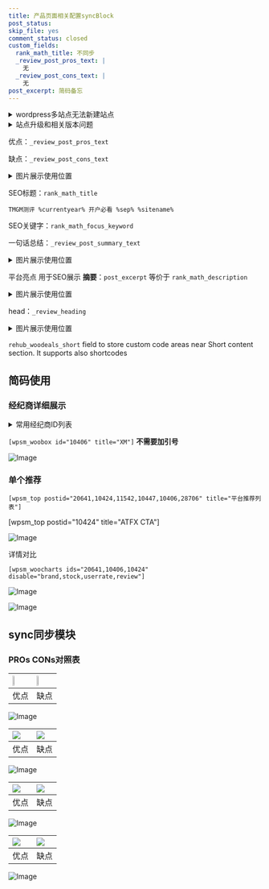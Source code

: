```yaml
---
title: 产品页面相关配置syncBlock
post_status: 
skip_file: yes
comment_status: closed
custom_fields:
  rank_math_title: 不同步
  _review_post_pros_text: |
    无
  _review_post_cons_text: |
    无
post_excerpt: 简码备忘
---
```

<details><summary>wordpress多站点无法新建站点</summary>

<li>和报错需要清理cookies一样的原因</li>
<li>wp-config.php里面<code>define( 'SUBDOMAIN_INSTALL', false );//子域名安装</code></li>
<li>新建子站点是用<code>define( 'SUBDOMAIN_INSTALL', true);//子域名安装</code> 完成以后，改成<code>false</code></li>
</details>

<details><summary>站点升级和相关版本问题</summary>

<p>wordpress：5.9.9
woocommerce：7.5.1
出现问题的地方：主题选项里面>><strong>Product layout >>compact style</strong></p>
<p>如何出现没有用过的字段 导致无法保存。先导出配置 然后进行修改，后面再次恢复即可。</p>
<p>出现部分字段无法显示时，需要返回默认布局后，对产品进行保存就好了。</p>
<p></p>
</details>

优点：`_review_post_pros_text`

缺点：`_review_post_cons_text`

<details><summary>图片展示使用位置</summary>

<img src="https://prod-files-secure.s3.us-west-2.amazonaws.com/39ed1227-6d7d-4570-be36-9ccd4a2c4241/f51d3d83-55d4-4bdf-9604-f37ec77ab556/Untitled.png?X-Amz-Algorithm=AWS4-HMAC-SHA256&X-Amz-Content-Sha256=UNSIGNED-PAYLOAD&X-Amz-Credential=ASIAZI2LB4666WA3WL2F%2F20251022%2Fus-west-2%2Fs3%2Faws4_request&X-Amz-Date=20251022T225519Z&X-Amz-Expires=3600&X-Amz-Security-Token=IQoJb3JpZ2luX2VjEH8aCXVzLXdlc3QtMiJHMEUCIQDHbaYEogKneYmqxZxTtfXNOBLFAlVgYg3gcoXtk0a8OwIgCAExQcNMEJAxs7F%2FkniOnFmJJ4ePjedsigTBKKAFUk8q%2FwMIOBAAGgw2Mzc0MjMxODM4MDUiDFVTQO22%2F6WCBIZuRSrcAw8w65N7XyIHBuir%2FWsMbfHFzxUyI9PKVictJ1rAF4uE18vUcpXPnOCLx5N%2FqOX10Hu5CQtyY4ATLW0pfeFgTkT8%2FJwDasoJexE4Sfl1xhCdmv9gWc8hpL9X3TCyq%2FlOC%2BybP8T5A1OAH4DWZGAbSrpmwHSSboZkYy%2BMKJ5zVwQTlJcLeqAhn5y18aV0Q7wM2%2FiE86KXFszxl70TKLpcGf9TRgx8LJgkVyIWtCJkjVorY62vWyM6y5Y9HK%2BIUn37CFzr%2Bb76XKZYAIOZjYPoqqN8oQ33tiMU%2FQtSRG%2Bqs4SMBd6ucVUTRICnycj%2FfRapUqrq0HPTGhu%2FWkCHwI6VtCzl4yh5lJdKghnERdCxf9hBNLCmjXGPmSTjQdApDvzdp3C3CoyTX3xz5SnRu693WJ00D7Rlfgg9vsWHzK9RaoT9xldOZBovLa56J6HTbvSuLodWXaGJd%2B%2B0ztHNgvC15Z8tKPS4erSfTNOpycgcZeMw9uq51Lewty0bET%2F%2FcBxpkFlCzvSOBClgpPcvUzvOj5AnxT0B90WF1Ea%2B1O8dIVVmgluWxVdNtYO0s%2B5unboJD7JYFyB7sgdq7b1vQiuNDTE1YO2rgPOtlM61LA7o%2FMqgZhIbUc%2BEY9%2FFjuBeMMK65ccGOqUB1UGWtI8wp%2BQPqlUYigm1cwaZDtWKnbffRvS8d2tT63lRThcnkkvcGh%2Bi6Qn0R4yHFusvBklh6v3j9pSEOxhHnviYhRa32UY3WShoc4sHI1QRmIkx%2FWHMgkDdUTX6edfIB7Fb8%2FIFDuUDrg9iG%2FS2mXDY%2BMmwb%2FYI6CwmCSwbH2cB4gv7VQJk%2FkuCE737UQVVbfI1VGjOzuTs9WL2wkevCPVZn%2Bb%2F&X-Amz-Signature=17a027e93053da056df0126c06cad8fe2e6decb537c79dd99ae331abbfedcb50&X-Amz-SignedHeaders=host&x-amz-checksum-mode=ENABLED&x-id=GetObject" alt="Image">
</details>

SEO标题：`rank_math_title`

`TMGM测评 %currentyear% 开户必看 %sep% %sitename%`

SEO关键字：`rank_math_focus_keyword`

一句话总结：`_review_post_summary_text`

<details><summary>图片展示使用位置</summary>

<img src="https://prod-files-secure.s3.us-west-2.amazonaws.com/39ed1227-6d7d-4570-be36-9ccd4a2c4241/4b96a922-296c-4f4e-8630-d1c870cbce01/Untitled.png?X-Amz-Algorithm=AWS4-HMAC-SHA256&X-Amz-Content-Sha256=UNSIGNED-PAYLOAD&X-Amz-Credential=ASIAZI2LB4664GVSYJU2%2F20251022%2Fus-west-2%2Fs3%2Faws4_request&X-Amz-Date=20251022T225519Z&X-Amz-Expires=3600&X-Amz-Security-Token=IQoJb3JpZ2luX2VjEH8aCXVzLXdlc3QtMiJIMEYCIQCJj9LaTQCG78THs0rr%2BttAlFP4uU3smaPuob%2BzealJDQIhAMkp9NPJcTkrePj%2F2VpJt2qEvnV5EZauZYVpHD9iksKPKv8DCDgQABoMNjM3NDIzMTgzODA1Igw%2B1dAUEuUt2u9sUNwq3AOevCcWdCyoXCbfJSY90o%2FivGfZ%2Bt0WPzTx1tFNxDOpCQ%2FXKkvziWHfw%2B7xjCUO8vLJd9TtllE%2F0vyXffwfzq0DWei4X9Es31wNlJ2O6KJuNOJ8CR5KxAhDcHDcFHVU1oThLtoeX%2FZWfFQuElRSJGblB%2FLIrJTVUd5H2qtko8nTLgNVjtLxZW1LC3z9JQqrVYRzH4tbwexXmwGGmGUet7Wnt3l0GW4rqjY%2BkzgAS3prrYNUeCLgOnbpsFHvou0T2b%2BE2yUQSInMHPMr1v3N2Q%2Fy1ol6ehPONwC3Q%2FOdT%2B2pVBDyO%2F5CIeem4YgF2vLfi19VwgpAmYsgw4WB%2BihDSUnoGl%2Blkv45%2F8BwXEm1uc3uoqVS4qt6PAoRhsX6KSRTMIVsWTSFx1qVDqfiwBFecvG4kd7v%2Bqgeh8xQ3YJ0RMalEB96ZTLbQZKMmhQQKCciVp9JKm%2FMXCfpgv8WMZrQQyfB%2BWf4lHGxc7%2Fono%2BCnvMBbwhW%2FmewSb6BiwSRO7ghvae%2BMfmfQZCnF84A5o%2Bbj2tEI4t2UCuUwJQVlmtoguF1%2FcHFvn7%2FQxoLey0SuaSug1CkFi8TaaLWq3LGBUEdWKzaNmH%2FWNg2Bki3L5vgplGbk8%2BCvA1Gz8ZpCWFzoDDKuuXHBjqkAReRph01p3Jtaux9Ugi1aVdz9xAhYhqamHRj5tS2yZAbp1n5McLkECLnMam5KlA4WOHRk75CxhU3k7ZglAqLCie8RUEagDg4YPE2Ikl5IEabQ26ezL16CaaVnhtLScpUMd79bNkibOBFj5BmP0HDHznFx%2FPx2Ei5cVZ3MB5FP2u9ZONAbekJUr0uc7TqAWIRsW2ITVcQvxFMNj0OFEcLprtFfzX4&X-Amz-Signature=7be41bc56cec302b8e8015f5d481fc636568f686878081e6e93c27d917d49be8&X-Amz-SignedHeaders=host&x-amz-checksum-mode=ENABLED&x-id=GetObject" alt="Image">
</details>

平台亮点 用于SEO展示 **摘要**：`post_excerpt`  等价于 `rank_math_description`

<details><summary>图片展示使用位置</summary>

<img src="https://prod-files-secure.s3.us-west-2.amazonaws.com/39ed1227-6d7d-4570-be36-9ccd4a2c4241/1ee11f63-b60a-4dfe-a7a7-d58ff23b5d88/Untitled.png?X-Amz-Algorithm=AWS4-HMAC-SHA256&X-Amz-Content-Sha256=UNSIGNED-PAYLOAD&X-Amz-Credential=ASIAZI2LB466Q5UHQAHG%2F20251022%2Fus-west-2%2Fs3%2Faws4_request&X-Amz-Date=20251022T225519Z&X-Amz-Expires=3600&X-Amz-Security-Token=IQoJb3JpZ2luX2VjEH8aCXVzLXdlc3QtMiJGMEQCIHmXlDFvhxvmN8dwriK%2B2hSj4Z4xUfmeRYLOpNBdkit3AiBq3%2BeW6mT32LcvlpJ7sapI7PtVpDnduL%2FRHQ4wzhd%2BFyr%2FAwg4EAAaDDYzNzQyMzE4MzgwNSIMaaHpq4YC%2FzhKQ0ktKtwDJJYttxsfnnQFldLGIly8yzSj3mvgdUKTv3BT0%2FCey%2B9mL%2FeiNO%2F1XsCFhSecD4g3zjRxs8OuJqf6nnnpn2g2rsntgRPgvyGlCOOGjFRRMgp%2Fmh9lb7TpeIGQC2mqBG1I1UmzAbTUUcT2DxIosSxufqP0gxjzJOm%2BV%2BN4d4qKi9AGD2MiSvbyRmkn9nJEDwhQ9bcPmTGdLSk3RM%2FOSPX2Mq2vMA3r221FmID7mjrL%2F6DSINkD0mFoVLJdF%2BJzuebTI9jUzMsek6QYGeAyXfxAajMINjAxTyya%2BbC89b2Ua2gzFh2LioODBm4SkN5NvcU7%2B%2Bbf2VRRu8SLi%2BBTRg1tnaCykdSYscMqe3V1XIItrubNZ5rE%2FVN%2Bpcph39dMEBNZJWQLompxcAehuVSnUUb9cZ8FYBCjeuh8NOn%2BsMieVDt3aGYnbYldgZKm3Q1OdXiql6jt%2BitbENG31OQ0hyTJMHpGl18guGhZnjrZTQekBZkMhWC1MHsO4878W6lbBMvhcqCYCXauDGL25q%2FuQOTdg6iZaVMaD50ti6qtSMJnYMWZpXrtWxUmqBVD4DVD2hBS9EOVJogmyp5%2BuLtzftOjvjI6fKENHjAnxCqEDLmnsGGYmFZJDYluAQd%2FYAMwzbrlxwY6pgHjWSgvlWFslzBRxSsn96b%2B%2Fx%2BS%2Fs1oBUempuGFHRZ8IIg%2FjG6r2B4kl%2BvH4ggyjPR8a%2FS1HmyL1TZkT3RIcNrFSukjo4cSCtZ%2F7HQOAm9UIF688Ep68ht5s%2Bo%2BB228%2B0U6BucKClZpWPZ8TI47Br1Dgj%2BO3iaIcESkyvQwdwXGH%2B9BAJN4x74ud7303Ih9nZPWFtlFAKocz47tY4WGzY4%2FXDFtsnvc&X-Amz-Signature=03cf17917940670ea748ac90e8bfd1ba2565fa7d5203aef4b156ba09535d59df&X-Amz-SignedHeaders=host&x-amz-checksum-mode=ENABLED&x-id=GetObject" alt="Image">
<img src="https://prod-files-secure.s3.us-west-2.amazonaws.com/39ed1227-6d7d-4570-be36-9ccd4a2c4241/ad4118b5-78d8-4fbe-801e-3b29b5d99c01/Untitled.png?X-Amz-Algorithm=AWS4-HMAC-SHA256&X-Amz-Content-Sha256=UNSIGNED-PAYLOAD&X-Amz-Credential=ASIAZI2LB466Q5UHQAHG%2F20251022%2Fus-west-2%2Fs3%2Faws4_request&X-Amz-Date=20251022T225519Z&X-Amz-Expires=3600&X-Amz-Security-Token=IQoJb3JpZ2luX2VjEH8aCXVzLXdlc3QtMiJGMEQCIHmXlDFvhxvmN8dwriK%2B2hSj4Z4xUfmeRYLOpNBdkit3AiBq3%2BeW6mT32LcvlpJ7sapI7PtVpDnduL%2FRHQ4wzhd%2BFyr%2FAwg4EAAaDDYzNzQyMzE4MzgwNSIMaaHpq4YC%2FzhKQ0ktKtwDJJYttxsfnnQFldLGIly8yzSj3mvgdUKTv3BT0%2FCey%2B9mL%2FeiNO%2F1XsCFhSecD4g3zjRxs8OuJqf6nnnpn2g2rsntgRPgvyGlCOOGjFRRMgp%2Fmh9lb7TpeIGQC2mqBG1I1UmzAbTUUcT2DxIosSxufqP0gxjzJOm%2BV%2BN4d4qKi9AGD2MiSvbyRmkn9nJEDwhQ9bcPmTGdLSk3RM%2FOSPX2Mq2vMA3r221FmID7mjrL%2F6DSINkD0mFoVLJdF%2BJzuebTI9jUzMsek6QYGeAyXfxAajMINjAxTyya%2BbC89b2Ua2gzFh2LioODBm4SkN5NvcU7%2B%2Bbf2VRRu8SLi%2BBTRg1tnaCykdSYscMqe3V1XIItrubNZ5rE%2FVN%2Bpcph39dMEBNZJWQLompxcAehuVSnUUb9cZ8FYBCjeuh8NOn%2BsMieVDt3aGYnbYldgZKm3Q1OdXiql6jt%2BitbENG31OQ0hyTJMHpGl18guGhZnjrZTQekBZkMhWC1MHsO4878W6lbBMvhcqCYCXauDGL25q%2FuQOTdg6iZaVMaD50ti6qtSMJnYMWZpXrtWxUmqBVD4DVD2hBS9EOVJogmyp5%2BuLtzftOjvjI6fKENHjAnxCqEDLmnsGGYmFZJDYluAQd%2FYAMwzbrlxwY6pgHjWSgvlWFslzBRxSsn96b%2B%2Fx%2BS%2Fs1oBUempuGFHRZ8IIg%2FjG6r2B4kl%2BvH4ggyjPR8a%2FS1HmyL1TZkT3RIcNrFSukjo4cSCtZ%2F7HQOAm9UIF688Ep68ht5s%2Bo%2BB228%2B0U6BucKClZpWPZ8TI47Br1Dgj%2BO3iaIcESkyvQwdwXGH%2B9BAJN4x74ud7303Ih9nZPWFtlFAKocz47tY4WGzY4%2FXDFtsnvc&X-Amz-Signature=f95b0bd6148a531e7830a07727ecf14ed7c77834475b9bf877a64defc2f2ca0a&X-Amz-SignedHeaders=host&x-amz-checksum-mode=ENABLED&x-id=GetObject" alt="Image">
<img src="https://prod-files-secure.s3.us-west-2.amazonaws.com/39ed1227-6d7d-4570-be36-9ccd4a2c4241/a38cf7c9-a79c-4b64-9e94-13589fe0758b/Untitled.png?X-Amz-Algorithm=AWS4-HMAC-SHA256&X-Amz-Content-Sha256=UNSIGNED-PAYLOAD&X-Amz-Credential=ASIAZI2LB466Q5UHQAHG%2F20251022%2Fus-west-2%2Fs3%2Faws4_request&X-Amz-Date=20251022T225519Z&X-Amz-Expires=3600&X-Amz-Security-Token=IQoJb3JpZ2luX2VjEH8aCXVzLXdlc3QtMiJGMEQCIHmXlDFvhxvmN8dwriK%2B2hSj4Z4xUfmeRYLOpNBdkit3AiBq3%2BeW6mT32LcvlpJ7sapI7PtVpDnduL%2FRHQ4wzhd%2BFyr%2FAwg4EAAaDDYzNzQyMzE4MzgwNSIMaaHpq4YC%2FzhKQ0ktKtwDJJYttxsfnnQFldLGIly8yzSj3mvgdUKTv3BT0%2FCey%2B9mL%2FeiNO%2F1XsCFhSecD4g3zjRxs8OuJqf6nnnpn2g2rsntgRPgvyGlCOOGjFRRMgp%2Fmh9lb7TpeIGQC2mqBG1I1UmzAbTUUcT2DxIosSxufqP0gxjzJOm%2BV%2BN4d4qKi9AGD2MiSvbyRmkn9nJEDwhQ9bcPmTGdLSk3RM%2FOSPX2Mq2vMA3r221FmID7mjrL%2F6DSINkD0mFoVLJdF%2BJzuebTI9jUzMsek6QYGeAyXfxAajMINjAxTyya%2BbC89b2Ua2gzFh2LioODBm4SkN5NvcU7%2B%2Bbf2VRRu8SLi%2BBTRg1tnaCykdSYscMqe3V1XIItrubNZ5rE%2FVN%2Bpcph39dMEBNZJWQLompxcAehuVSnUUb9cZ8FYBCjeuh8NOn%2BsMieVDt3aGYnbYldgZKm3Q1OdXiql6jt%2BitbENG31OQ0hyTJMHpGl18guGhZnjrZTQekBZkMhWC1MHsO4878W6lbBMvhcqCYCXauDGL25q%2FuQOTdg6iZaVMaD50ti6qtSMJnYMWZpXrtWxUmqBVD4DVD2hBS9EOVJogmyp5%2BuLtzftOjvjI6fKENHjAnxCqEDLmnsGGYmFZJDYluAQd%2FYAMwzbrlxwY6pgHjWSgvlWFslzBRxSsn96b%2B%2Fx%2BS%2Fs1oBUempuGFHRZ8IIg%2FjG6r2B4kl%2BvH4ggyjPR8a%2FS1HmyL1TZkT3RIcNrFSukjo4cSCtZ%2F7HQOAm9UIF688Ep68ht5s%2Bo%2BB228%2B0U6BucKClZpWPZ8TI47Br1Dgj%2BO3iaIcESkyvQwdwXGH%2B9BAJN4x74ud7303Ih9nZPWFtlFAKocz47tY4WGzY4%2FXDFtsnvc&X-Amz-Signature=937a15ba62723710da2b49799e4a999db1b964ccbc44f8baa1f59ca6c76ac276&X-Amz-SignedHeaders=host&x-amz-checksum-mode=ENABLED&x-id=GetObject" alt="Image">
<img src="https://prod-files-secure.s3.us-west-2.amazonaws.com/39ed1227-6d7d-4570-be36-9ccd4a2c4241/7da6fc1e-d2ac-42ae-8c75-cb5749aa18f6/Untitled.png?X-Amz-Algorithm=AWS4-HMAC-SHA256&X-Amz-Content-Sha256=UNSIGNED-PAYLOAD&X-Amz-Credential=ASIAZI2LB466Q5UHQAHG%2F20251022%2Fus-west-2%2Fs3%2Faws4_request&X-Amz-Date=20251022T225519Z&X-Amz-Expires=3600&X-Amz-Security-Token=IQoJb3JpZ2luX2VjEH8aCXVzLXdlc3QtMiJGMEQCIHmXlDFvhxvmN8dwriK%2B2hSj4Z4xUfmeRYLOpNBdkit3AiBq3%2BeW6mT32LcvlpJ7sapI7PtVpDnduL%2FRHQ4wzhd%2BFyr%2FAwg4EAAaDDYzNzQyMzE4MzgwNSIMaaHpq4YC%2FzhKQ0ktKtwDJJYttxsfnnQFldLGIly8yzSj3mvgdUKTv3BT0%2FCey%2B9mL%2FeiNO%2F1XsCFhSecD4g3zjRxs8OuJqf6nnnpn2g2rsntgRPgvyGlCOOGjFRRMgp%2Fmh9lb7TpeIGQC2mqBG1I1UmzAbTUUcT2DxIosSxufqP0gxjzJOm%2BV%2BN4d4qKi9AGD2MiSvbyRmkn9nJEDwhQ9bcPmTGdLSk3RM%2FOSPX2Mq2vMA3r221FmID7mjrL%2F6DSINkD0mFoVLJdF%2BJzuebTI9jUzMsek6QYGeAyXfxAajMINjAxTyya%2BbC89b2Ua2gzFh2LioODBm4SkN5NvcU7%2B%2Bbf2VRRu8SLi%2BBTRg1tnaCykdSYscMqe3V1XIItrubNZ5rE%2FVN%2Bpcph39dMEBNZJWQLompxcAehuVSnUUb9cZ8FYBCjeuh8NOn%2BsMieVDt3aGYnbYldgZKm3Q1OdXiql6jt%2BitbENG31OQ0hyTJMHpGl18guGhZnjrZTQekBZkMhWC1MHsO4878W6lbBMvhcqCYCXauDGL25q%2FuQOTdg6iZaVMaD50ti6qtSMJnYMWZpXrtWxUmqBVD4DVD2hBS9EOVJogmyp5%2BuLtzftOjvjI6fKENHjAnxCqEDLmnsGGYmFZJDYluAQd%2FYAMwzbrlxwY6pgHjWSgvlWFslzBRxSsn96b%2B%2Fx%2BS%2Fs1oBUempuGFHRZ8IIg%2FjG6r2B4kl%2BvH4ggyjPR8a%2FS1HmyL1TZkT3RIcNrFSukjo4cSCtZ%2F7HQOAm9UIF688Ep68ht5s%2Bo%2BB228%2B0U6BucKClZpWPZ8TI47Br1Dgj%2BO3iaIcESkyvQwdwXGH%2B9BAJN4x74ud7303Ih9nZPWFtlFAKocz47tY4WGzY4%2FXDFtsnvc&X-Amz-Signature=4d490273077e1d3c043a3a845c5d8e5e80092b7b16e4612726aab7c53b8de24f&X-Amz-SignedHeaders=host&x-amz-checksum-mode=ENABLED&x-id=GetObject" alt="Image">
<img src="https://prod-files-secure.s3.us-west-2.amazonaws.com/39ed1227-6d7d-4570-be36-9ccd4a2c4241/7e97f40a-eaee-47f5-b2f9-475f96808fa7/Untitled.png?X-Amz-Algorithm=AWS4-HMAC-SHA256&X-Amz-Content-Sha256=UNSIGNED-PAYLOAD&X-Amz-Credential=ASIAZI2LB466Q5UHQAHG%2F20251022%2Fus-west-2%2Fs3%2Faws4_request&X-Amz-Date=20251022T225519Z&X-Amz-Expires=3600&X-Amz-Security-Token=IQoJb3JpZ2luX2VjEH8aCXVzLXdlc3QtMiJGMEQCIHmXlDFvhxvmN8dwriK%2B2hSj4Z4xUfmeRYLOpNBdkit3AiBq3%2BeW6mT32LcvlpJ7sapI7PtVpDnduL%2FRHQ4wzhd%2BFyr%2FAwg4EAAaDDYzNzQyMzE4MzgwNSIMaaHpq4YC%2FzhKQ0ktKtwDJJYttxsfnnQFldLGIly8yzSj3mvgdUKTv3BT0%2FCey%2B9mL%2FeiNO%2F1XsCFhSecD4g3zjRxs8OuJqf6nnnpn2g2rsntgRPgvyGlCOOGjFRRMgp%2Fmh9lb7TpeIGQC2mqBG1I1UmzAbTUUcT2DxIosSxufqP0gxjzJOm%2BV%2BN4d4qKi9AGD2MiSvbyRmkn9nJEDwhQ9bcPmTGdLSk3RM%2FOSPX2Mq2vMA3r221FmID7mjrL%2F6DSINkD0mFoVLJdF%2BJzuebTI9jUzMsek6QYGeAyXfxAajMINjAxTyya%2BbC89b2Ua2gzFh2LioODBm4SkN5NvcU7%2B%2Bbf2VRRu8SLi%2BBTRg1tnaCykdSYscMqe3V1XIItrubNZ5rE%2FVN%2Bpcph39dMEBNZJWQLompxcAehuVSnUUb9cZ8FYBCjeuh8NOn%2BsMieVDt3aGYnbYldgZKm3Q1OdXiql6jt%2BitbENG31OQ0hyTJMHpGl18guGhZnjrZTQekBZkMhWC1MHsO4878W6lbBMvhcqCYCXauDGL25q%2FuQOTdg6iZaVMaD50ti6qtSMJnYMWZpXrtWxUmqBVD4DVD2hBS9EOVJogmyp5%2BuLtzftOjvjI6fKENHjAnxCqEDLmnsGGYmFZJDYluAQd%2FYAMwzbrlxwY6pgHjWSgvlWFslzBRxSsn96b%2B%2Fx%2BS%2Fs1oBUempuGFHRZ8IIg%2FjG6r2B4kl%2BvH4ggyjPR8a%2FS1HmyL1TZkT3RIcNrFSukjo4cSCtZ%2F7HQOAm9UIF688Ep68ht5s%2Bo%2BB228%2B0U6BucKClZpWPZ8TI47Br1Dgj%2BO3iaIcESkyvQwdwXGH%2B9BAJN4x74ud7303Ih9nZPWFtlFAKocz47tY4WGzY4%2FXDFtsnvc&X-Amz-Signature=f483ccd8355342a2fce1151befd44a4668db1545da1d782a2cfb5bd6682c84b3&X-Amz-SignedHeaders=host&x-amz-checksum-mode=ENABLED&x-id=GetObject" alt="Image">
</details>

head：`_review_heading`

<details><summary>图片展示使用位置</summary>

<img src="https://prod-files-secure.s3.us-west-2.amazonaws.com/39ed1227-6d7d-4570-be36-9ccd4a2c4241/3a4650ad-9887-415c-889a-edd51fa54f27/Untitled.png?X-Amz-Algorithm=AWS4-HMAC-SHA256&X-Amz-Content-Sha256=UNSIGNED-PAYLOAD&X-Amz-Credential=ASIAZI2LB4666WOGRNMJ%2F20251022%2Fus-west-2%2Fs3%2Faws4_request&X-Amz-Date=20251022T225520Z&X-Amz-Expires=3600&X-Amz-Security-Token=IQoJb3JpZ2luX2VjEH8aCXVzLXdlc3QtMiJIMEYCIQC4N95U4lf1QzPPP0MRhthNRYANpgENwp9vJxZh2%2BawjgIhANlWbBslD001s7MQtvEjX1O%2BuM3UfMhbXLiPDZprntdkKv8DCDgQABoMNjM3NDIzMTgzODA1Igwd3kTFfN6VhkagbFQq3AOlNt16igb5S1PX%2B1taiu3EYGOlz9vU3TyPGQF0xnVw%2B%2FNHrDMX4RxPb0y0w3kobrfpbGjV05pIk%2FGAboRHuu99kf2zdaSKbPtXiKfR47s%2FfePKeR9COO%2FxqrpIZz1O1TA0mbqw7XwytgKgVecy%2B9dWYtr3BTa6PNnQILoGauEMLf3ntiqEOfiavZ%2BJg9DJVGjOSNrA26%2BiWAVLJIBMK9XiSQ8SXO6YvEZGM0zShbYMUiOdUyrqOws%2F8CwjvOf%2F3WBzuGQiZTvBSm8AIK0XWtxhsbGxDytqi%2FCzO8PeAvOgvf%2FZb6MN4hPZMNvpANNXMxiLSR5zE0OLTO6GH23oSIG4i15L3PI5yQg7MN%2FKtoptstjQRgck2YVgjTP2psU6rezKz3lcv8AC8mjozPqEg4WO5fvsdMCDxhjwac%2FaSMBZr4juwNIzqADcGmM1In0sba7JeYTh3X%2BdTvUzlDsVxFuyYPQX4cLPresABvezGvnZ0KEQ9fFCj3gmPbItJ%2FhhoAD7gUW721M%2Bom3rpM0uKWZv9wP6pSYe5Iu18iQV%2FytIF%2FLf2UNrnFb803LOolB%2FOT%2FFSIUdFAc3T8P0T2XJc%2Fudpx4AJWVmhoMxG1ln%2B8okbWl7yxRPq8o4WGDHazDzuuXHBjqkARlbXJmfNSr3yqxtwCImRw4wqqpE1Awr7LDZWjjJjAj0tS5oEjIlpK%2FNYFzFQI5CWqp0Essg49cxMKe%2FFfbEHAweF1FJyitOpvkAW0vvLRSmjpIsgyckvI%2Bmnt%2BtGPne15lBs%2F8FuXLId9Q7pjHbj2Puc7rxk%2BfjzqqY4T9OZkWxzg2JzskU5rbMFvJbrijrPxbS5kchkpNXla%2BK0tqoTQFMA8rc&X-Amz-Signature=1b3ce33800f36d24ab62e7e43a0a27c541fed13b3a490615aa5dbceaa34bf6b4&X-Amz-SignedHeaders=host&x-amz-checksum-mode=ENABLED&x-id=GetObject" alt="Image">
</details>

`rehub_woodeals_short`	field to store custom code areas near Short content section. It supports also shortcodes



## 简码使用

### 经纪商详细展示

<details><summary>常用经纪商ID列表</summary>

<pre><code class="php">嘉盛 ===> 20641  [wpsm_woobox id="20641" title="嘉盛"]
易信easymarkets ===> 11542  [wpsm_woobox id="11542" title="易信easymarkets"]
ATFX外汇 ===> 10424  [wpsm_woobox id="10424" title="ATFX"]
XM ===> 10406  [wpsm_woobox id="10406" title="XM"]
TMGM ===> 29622  [wpsm_woobox id="29622" title="TMGM"]
HYCM ===> 10447  [wpsm_woobox id="10447" title="HYCM"]
fpmarkets澳福外汇 ===> 20639  [wpsm_woobox id="20639" title="fpmarkets澳福外汇"]</code></pre>
</details>

`[wpsm_woobox id="10406" title="XM"]` **不需要加引号**

![Image](https://prod-files-secure.s3.us-west-2.amazonaws.com/39ed1227-6d7d-4570-be36-9ccd4a2c4241/4f898f9d-0fa7-4e43-acd3-ac6bc7be575a/Untitled.png?X-Amz-Algorithm=AWS4-HMAC-SHA256&X-Amz-Content-Sha256=UNSIGNED-PAYLOAD&X-Amz-Credential=ASIAZI2LB466TT3NUGAY%2F20251022%2Fus-west-2%2Fs3%2Faws4_request&X-Amz-Date=20251022T225518Z&X-Amz-Expires=3600&X-Amz-Security-Token=IQoJb3JpZ2luX2VjEH8aCXVzLXdlc3QtMiJHMEUCIQCLmnLfQR4b4P%2Fk983hrY1v85CQYelUHjrLpsk5ZaG5uAIgVE79qFSa6S6WveGUhyDgAiJ2xfxwQAUFmmmgYL5Z5%2FUq%2FwMIOBAAGgw2Mzc0MjMxODM4MDUiDJG15K2ps%2BJVY5JTpSrcA%2FpW4GXrAqg0cJth1ElKMwAJiRs6lFwEGtZFHI9E0akl2Q01PB5xkHqMMsC0TQ7mLG35OE8o3bL3HuC4CpOq3EjAjHNzoAnlUaeWKIeXJHGlh1U3il00fOe4Gr7XktE0GE3aORhRAAYbotQgR%2F7jKs%2FahP6T0g2v2z3BsQNAwyP3jcMbXJs12mu4mwFU8IWyfnFGN5Oadl0vluAJ5US2RFosQfskbdH9WqJFq8nALDm4RawVAS9xzDlboO9lSA7grorq0ywwNNIsumw9O2uTMUAChpaT30OV5VCwAYAOJbl9c1n6FbHkIsIaZa6CgWMtpvcxFiuOIMIdIFAMAJjmdBvVbN%2BqwelSkN7TvLe4mLmCioz6kQP5ZjRs%2BoYudTTTOn1svFBOtCjQMgSoQ1MF6RPv23iTWeAAlO%2BSf94g7tVV2aCpo%2Fp8%2BJbMs2dnyxjXe8HdNq4mGRf7S9up35JtlyMy%2BcDhQot8KeGsX19hUzAJGtwusbv3ZjIKjDZ0vhdwEVPVesxHShPa8mznSzZSswE4pa6AuuYWXp95YEj3nhFUXFL7m6q75erH9nvyZQah8of1YpdCCrr06f42%2F%2FyT4Xb20uzjgcwhzZD5b4U7hYEB83j13f2%2FIGSHabnZMPa65ccGOqUBpLjcEhg3Oz42CDioZ43aut%2FEfznxuDGbJCxVf3GiNOPgmux699cN5f29ta5P8LP7zQNgknpiuc%2B1m88ly801xv5Vzzm0WtO5RzU8is42berktoQ3xwWdKN0NPBzH6p%2Fgs3BqMh8quqAyRUXe%2Bi5QL89yz9GsufynSvYmQUOsD0MGo7D7QrFh5q2bJy1hLftpKvbIyIcaXYcShJitnnUnwBCPamri&X-Amz-Signature=b6081ba1f211a0a2af1cb9f616baf962774485fbcc3dda525c248acc5baf1afd&X-Amz-SignedHeaders=host&x-amz-checksum-mode=ENABLED&x-id=GetObject)

### 单个推荐
`[wpsm_top postid="20641,10424,11542,10447,10406,28706" title="平台推荐列表"]`

[wpsm_top postid="10424" title="ATFX CTA"]

![Image](https://prod-files-secure.s3.us-west-2.amazonaws.com/39ed1227-6d7d-4570-be36-9ccd4a2c4241/5ac620dc-51a8-48b6-b55d-91f47299193c/Untitled.png?X-Amz-Algorithm=AWS4-HMAC-SHA256&X-Amz-Content-Sha256=UNSIGNED-PAYLOAD&X-Amz-Credential=ASIAZI2LB466TT3NUGAY%2F20251022%2Fus-west-2%2Fs3%2Faws4_request&X-Amz-Date=20251022T225518Z&X-Amz-Expires=3600&X-Amz-Security-Token=IQoJb3JpZ2luX2VjEH8aCXVzLXdlc3QtMiJHMEUCIQCLmnLfQR4b4P%2Fk983hrY1v85CQYelUHjrLpsk5ZaG5uAIgVE79qFSa6S6WveGUhyDgAiJ2xfxwQAUFmmmgYL5Z5%2FUq%2FwMIOBAAGgw2Mzc0MjMxODM4MDUiDJG15K2ps%2BJVY5JTpSrcA%2FpW4GXrAqg0cJth1ElKMwAJiRs6lFwEGtZFHI9E0akl2Q01PB5xkHqMMsC0TQ7mLG35OE8o3bL3HuC4CpOq3EjAjHNzoAnlUaeWKIeXJHGlh1U3il00fOe4Gr7XktE0GE3aORhRAAYbotQgR%2F7jKs%2FahP6T0g2v2z3BsQNAwyP3jcMbXJs12mu4mwFU8IWyfnFGN5Oadl0vluAJ5US2RFosQfskbdH9WqJFq8nALDm4RawVAS9xzDlboO9lSA7grorq0ywwNNIsumw9O2uTMUAChpaT30OV5VCwAYAOJbl9c1n6FbHkIsIaZa6CgWMtpvcxFiuOIMIdIFAMAJjmdBvVbN%2BqwelSkN7TvLe4mLmCioz6kQP5ZjRs%2BoYudTTTOn1svFBOtCjQMgSoQ1MF6RPv23iTWeAAlO%2BSf94g7tVV2aCpo%2Fp8%2BJbMs2dnyxjXe8HdNq4mGRf7S9up35JtlyMy%2BcDhQot8KeGsX19hUzAJGtwusbv3ZjIKjDZ0vhdwEVPVesxHShPa8mznSzZSswE4pa6AuuYWXp95YEj3nhFUXFL7m6q75erH9nvyZQah8of1YpdCCrr06f42%2F%2FyT4Xb20uzjgcwhzZD5b4U7hYEB83j13f2%2FIGSHabnZMPa65ccGOqUBpLjcEhg3Oz42CDioZ43aut%2FEfznxuDGbJCxVf3GiNOPgmux699cN5f29ta5P8LP7zQNgknpiuc%2B1m88ly801xv5Vzzm0WtO5RzU8is42berktoQ3xwWdKN0NPBzH6p%2Fgs3BqMh8quqAyRUXe%2Bi5QL89yz9GsufynSvYmQUOsD0MGo7D7QrFh5q2bJy1hLftpKvbIyIcaXYcShJitnnUnwBCPamri&X-Amz-Signature=4b7c17d4b2b830feaccc86d6bcdb36830993d37ee8771484dd2405785bbec056&X-Amz-SignedHeaders=host&x-amz-checksum-mode=ENABLED&x-id=GetObject)

详情对比

`[wpsm_woocharts ids="20641,10406,10424" disable="brand,stock,userrate,review"]`

![Image](https://prod-files-secure.s3.us-west-2.amazonaws.com/39ed1227-6d7d-4570-be36-9ccd4a2c4241/bf3ba45f-b9f3-4295-8aef-b4a495fd25f4/Untitled.png?X-Amz-Algorithm=AWS4-HMAC-SHA256&X-Amz-Content-Sha256=UNSIGNED-PAYLOAD&X-Amz-Credential=ASIAZI2LB466TT3NUGAY%2F20251022%2Fus-west-2%2Fs3%2Faws4_request&X-Amz-Date=20251022T225518Z&X-Amz-Expires=3600&X-Amz-Security-Token=IQoJb3JpZ2luX2VjEH8aCXVzLXdlc3QtMiJHMEUCIQCLmnLfQR4b4P%2Fk983hrY1v85CQYelUHjrLpsk5ZaG5uAIgVE79qFSa6S6WveGUhyDgAiJ2xfxwQAUFmmmgYL5Z5%2FUq%2FwMIOBAAGgw2Mzc0MjMxODM4MDUiDJG15K2ps%2BJVY5JTpSrcA%2FpW4GXrAqg0cJth1ElKMwAJiRs6lFwEGtZFHI9E0akl2Q01PB5xkHqMMsC0TQ7mLG35OE8o3bL3HuC4CpOq3EjAjHNzoAnlUaeWKIeXJHGlh1U3il00fOe4Gr7XktE0GE3aORhRAAYbotQgR%2F7jKs%2FahP6T0g2v2z3BsQNAwyP3jcMbXJs12mu4mwFU8IWyfnFGN5Oadl0vluAJ5US2RFosQfskbdH9WqJFq8nALDm4RawVAS9xzDlboO9lSA7grorq0ywwNNIsumw9O2uTMUAChpaT30OV5VCwAYAOJbl9c1n6FbHkIsIaZa6CgWMtpvcxFiuOIMIdIFAMAJjmdBvVbN%2BqwelSkN7TvLe4mLmCioz6kQP5ZjRs%2BoYudTTTOn1svFBOtCjQMgSoQ1MF6RPv23iTWeAAlO%2BSf94g7tVV2aCpo%2Fp8%2BJbMs2dnyxjXe8HdNq4mGRf7S9up35JtlyMy%2BcDhQot8KeGsX19hUzAJGtwusbv3ZjIKjDZ0vhdwEVPVesxHShPa8mznSzZSswE4pa6AuuYWXp95YEj3nhFUXFL7m6q75erH9nvyZQah8of1YpdCCrr06f42%2F%2FyT4Xb20uzjgcwhzZD5b4U7hYEB83j13f2%2FIGSHabnZMPa65ccGOqUBpLjcEhg3Oz42CDioZ43aut%2FEfznxuDGbJCxVf3GiNOPgmux699cN5f29ta5P8LP7zQNgknpiuc%2B1m88ly801xv5Vzzm0WtO5RzU8is42berktoQ3xwWdKN0NPBzH6p%2Fgs3BqMh8quqAyRUXe%2Bi5QL89yz9GsufynSvYmQUOsD0MGo7D7QrFh5q2bJy1hLftpKvbIyIcaXYcShJitnnUnwBCPamri&X-Amz-Signature=08e4eef749d8ba23c2428e38f556424704bf6545dc64cc0af942c214e078321b&X-Amz-SignedHeaders=host&x-amz-checksum-mode=ENABLED&x-id=GetObject)

![Image](https://prod-files-secure.s3.us-west-2.amazonaws.com/39ed1227-6d7d-4570-be36-9ccd4a2c4241/30bc56ef-f383-4b48-9768-2ebc9e436ec0/Untitled.png?X-Amz-Algorithm=AWS4-HMAC-SHA256&X-Amz-Content-Sha256=UNSIGNED-PAYLOAD&X-Amz-Credential=ASIAZI2LB466TT3NUGAY%2F20251022%2Fus-west-2%2Fs3%2Faws4_request&X-Amz-Date=20251022T225518Z&X-Amz-Expires=3600&X-Amz-Security-Token=IQoJb3JpZ2luX2VjEH8aCXVzLXdlc3QtMiJHMEUCIQCLmnLfQR4b4P%2Fk983hrY1v85CQYelUHjrLpsk5ZaG5uAIgVE79qFSa6S6WveGUhyDgAiJ2xfxwQAUFmmmgYL5Z5%2FUq%2FwMIOBAAGgw2Mzc0MjMxODM4MDUiDJG15K2ps%2BJVY5JTpSrcA%2FpW4GXrAqg0cJth1ElKMwAJiRs6lFwEGtZFHI9E0akl2Q01PB5xkHqMMsC0TQ7mLG35OE8o3bL3HuC4CpOq3EjAjHNzoAnlUaeWKIeXJHGlh1U3il00fOe4Gr7XktE0GE3aORhRAAYbotQgR%2F7jKs%2FahP6T0g2v2z3BsQNAwyP3jcMbXJs12mu4mwFU8IWyfnFGN5Oadl0vluAJ5US2RFosQfskbdH9WqJFq8nALDm4RawVAS9xzDlboO9lSA7grorq0ywwNNIsumw9O2uTMUAChpaT30OV5VCwAYAOJbl9c1n6FbHkIsIaZa6CgWMtpvcxFiuOIMIdIFAMAJjmdBvVbN%2BqwelSkN7TvLe4mLmCioz6kQP5ZjRs%2BoYudTTTOn1svFBOtCjQMgSoQ1MF6RPv23iTWeAAlO%2BSf94g7tVV2aCpo%2Fp8%2BJbMs2dnyxjXe8HdNq4mGRf7S9up35JtlyMy%2BcDhQot8KeGsX19hUzAJGtwusbv3ZjIKjDZ0vhdwEVPVesxHShPa8mznSzZSswE4pa6AuuYWXp95YEj3nhFUXFL7m6q75erH9nvyZQah8of1YpdCCrr06f42%2F%2FyT4Xb20uzjgcwhzZD5b4U7hYEB83j13f2%2FIGSHabnZMPa65ccGOqUBpLjcEhg3Oz42CDioZ43aut%2FEfznxuDGbJCxVf3GiNOPgmux699cN5f29ta5P8LP7zQNgknpiuc%2B1m88ly801xv5Vzzm0WtO5RzU8is42berktoQ3xwWdKN0NPBzH6p%2Fgs3BqMh8quqAyRUXe%2Bi5QL89yz9GsufynSvYmQUOsD0MGo7D7QrFh5q2bJy1hLftpKvbIyIcaXYcShJitnnUnwBCPamri&X-Amz-Signature=7c82955ac756484aa90df5240c1c5fec1885af6ab6e2290e4faac4d4c6ce65f6&X-Amz-SignedHeaders=host&x-amz-checksum-mode=ENABLED&x-id=GetObject)

## sync同步模块

### PROs CONs对照表

| <img src="https://cdn.ifttt.fun/gh/jarlin8/OSS@main/icons/customize/pros.svg" height="auto" width="37.3%"> | <img src="https://cdn.ifttt.fun/gh/jarlin8/OSS@main/icons/customize/cons.svg" height="auto" width="28.8%"> |
| :--- | :--- |
| 优点 | 缺点 |

![Image](https://prod-files-secure.s3.us-west-2.amazonaws.com/39ed1227-6d7d-4570-be36-9ccd4a2c4241/8742b755-dfb5-4004-9a5f-d6e561664bd8/Untitled.png?X-Amz-Algorithm=AWS4-HMAC-SHA256&X-Amz-Content-Sha256=UNSIGNED-PAYLOAD&X-Amz-Credential=ASIAZI2LB466TT3NUGAY%2F20251022%2Fus-west-2%2Fs3%2Faws4_request&X-Amz-Date=20251022T225518Z&X-Amz-Expires=3600&X-Amz-Security-Token=IQoJb3JpZ2luX2VjEH8aCXVzLXdlc3QtMiJHMEUCIQCLmnLfQR4b4P%2Fk983hrY1v85CQYelUHjrLpsk5ZaG5uAIgVE79qFSa6S6WveGUhyDgAiJ2xfxwQAUFmmmgYL5Z5%2FUq%2FwMIOBAAGgw2Mzc0MjMxODM4MDUiDJG15K2ps%2BJVY5JTpSrcA%2FpW4GXrAqg0cJth1ElKMwAJiRs6lFwEGtZFHI9E0akl2Q01PB5xkHqMMsC0TQ7mLG35OE8o3bL3HuC4CpOq3EjAjHNzoAnlUaeWKIeXJHGlh1U3il00fOe4Gr7XktE0GE3aORhRAAYbotQgR%2F7jKs%2FahP6T0g2v2z3BsQNAwyP3jcMbXJs12mu4mwFU8IWyfnFGN5Oadl0vluAJ5US2RFosQfskbdH9WqJFq8nALDm4RawVAS9xzDlboO9lSA7grorq0ywwNNIsumw9O2uTMUAChpaT30OV5VCwAYAOJbl9c1n6FbHkIsIaZa6CgWMtpvcxFiuOIMIdIFAMAJjmdBvVbN%2BqwelSkN7TvLe4mLmCioz6kQP5ZjRs%2BoYudTTTOn1svFBOtCjQMgSoQ1MF6RPv23iTWeAAlO%2BSf94g7tVV2aCpo%2Fp8%2BJbMs2dnyxjXe8HdNq4mGRf7S9up35JtlyMy%2BcDhQot8KeGsX19hUzAJGtwusbv3ZjIKjDZ0vhdwEVPVesxHShPa8mznSzZSswE4pa6AuuYWXp95YEj3nhFUXFL7m6q75erH9nvyZQah8of1YpdCCrr06f42%2F%2FyT4Xb20uzjgcwhzZD5b4U7hYEB83j13f2%2FIGSHabnZMPa65ccGOqUBpLjcEhg3Oz42CDioZ43aut%2FEfznxuDGbJCxVf3GiNOPgmux699cN5f29ta5P8LP7zQNgknpiuc%2B1m88ly801xv5Vzzm0WtO5RzU8is42berktoQ3xwWdKN0NPBzH6p%2Fgs3BqMh8quqAyRUXe%2Bi5QL89yz9GsufynSvYmQUOsD0MGo7D7QrFh5q2bJy1hLftpKvbIyIcaXYcShJitnnUnwBCPamri&X-Amz-Signature=b1d15c6daac811be1b28bb16604f5d38981d3ae67d4c94803da1a82bdff5f07b&X-Amz-SignedHeaders=host&x-amz-checksum-mode=ENABLED&x-id=GetObject)

| <img src="https://cdn.ifttt.fun/gh/jarlin8/OSS@main/icons/customize/pros1.svg" height="auto"> | <img src="https://cdn.ifttt.fun/gh/jarlin8/OSS@main/icons/customize/cons1.svg" height="auto"> |
| :--- | :--- |
| 优点 | 缺点 |

![Image](https://prod-files-secure.s3.us-west-2.amazonaws.com/39ed1227-6d7d-4570-be36-9ccd4a2c4241/806358f8-c9c4-4e17-bb35-c6c76a5397a5/Untitled.png?X-Amz-Algorithm=AWS4-HMAC-SHA256&X-Amz-Content-Sha256=UNSIGNED-PAYLOAD&X-Amz-Credential=ASIAZI2LB466TT3NUGAY%2F20251022%2Fus-west-2%2Fs3%2Faws4_request&X-Amz-Date=20251022T225518Z&X-Amz-Expires=3600&X-Amz-Security-Token=IQoJb3JpZ2luX2VjEH8aCXVzLXdlc3QtMiJHMEUCIQCLmnLfQR4b4P%2Fk983hrY1v85CQYelUHjrLpsk5ZaG5uAIgVE79qFSa6S6WveGUhyDgAiJ2xfxwQAUFmmmgYL5Z5%2FUq%2FwMIOBAAGgw2Mzc0MjMxODM4MDUiDJG15K2ps%2BJVY5JTpSrcA%2FpW4GXrAqg0cJth1ElKMwAJiRs6lFwEGtZFHI9E0akl2Q01PB5xkHqMMsC0TQ7mLG35OE8o3bL3HuC4CpOq3EjAjHNzoAnlUaeWKIeXJHGlh1U3il00fOe4Gr7XktE0GE3aORhRAAYbotQgR%2F7jKs%2FahP6T0g2v2z3BsQNAwyP3jcMbXJs12mu4mwFU8IWyfnFGN5Oadl0vluAJ5US2RFosQfskbdH9WqJFq8nALDm4RawVAS9xzDlboO9lSA7grorq0ywwNNIsumw9O2uTMUAChpaT30OV5VCwAYAOJbl9c1n6FbHkIsIaZa6CgWMtpvcxFiuOIMIdIFAMAJjmdBvVbN%2BqwelSkN7TvLe4mLmCioz6kQP5ZjRs%2BoYudTTTOn1svFBOtCjQMgSoQ1MF6RPv23iTWeAAlO%2BSf94g7tVV2aCpo%2Fp8%2BJbMs2dnyxjXe8HdNq4mGRf7S9up35JtlyMy%2BcDhQot8KeGsX19hUzAJGtwusbv3ZjIKjDZ0vhdwEVPVesxHShPa8mznSzZSswE4pa6AuuYWXp95YEj3nhFUXFL7m6q75erH9nvyZQah8of1YpdCCrr06f42%2F%2FyT4Xb20uzjgcwhzZD5b4U7hYEB83j13f2%2FIGSHabnZMPa65ccGOqUBpLjcEhg3Oz42CDioZ43aut%2FEfznxuDGbJCxVf3GiNOPgmux699cN5f29ta5P8LP7zQNgknpiuc%2B1m88ly801xv5Vzzm0WtO5RzU8is42berktoQ3xwWdKN0NPBzH6p%2Fgs3BqMh8quqAyRUXe%2Bi5QL89yz9GsufynSvYmQUOsD0MGo7D7QrFh5q2bJy1hLftpKvbIyIcaXYcShJitnnUnwBCPamri&X-Amz-Signature=912743df9deccd61d0d661d3e235fdb4bc293abe69b0c46d6738ad3be44c78db&X-Amz-SignedHeaders=host&x-amz-checksum-mode=ENABLED&x-id=GetObject)

| <img src="https://cdn.ifttt.fun/gh/jarlin8/OSS@main/icons/customize/pros2.svg" height="auto"> | <img src="https://cdn.ifttt.fun/gh/jarlin8/OSS@main/icons/customize/cons2.svg" height="auto"> |
| :--- | :--- |
| 优点 | 缺点 |

![Image](https://prod-files-secure.s3.us-west-2.amazonaws.com/39ed1227-6d7d-4570-be36-9ccd4a2c4241/a9245ec9-70dd-4005-b534-0d54315fc5f3/Untitled.png?X-Amz-Algorithm=AWS4-HMAC-SHA256&X-Amz-Content-Sha256=UNSIGNED-PAYLOAD&X-Amz-Credential=ASIAZI2LB466TT3NUGAY%2F20251022%2Fus-west-2%2Fs3%2Faws4_request&X-Amz-Date=20251022T225518Z&X-Amz-Expires=3600&X-Amz-Security-Token=IQoJb3JpZ2luX2VjEH8aCXVzLXdlc3QtMiJHMEUCIQCLmnLfQR4b4P%2Fk983hrY1v85CQYelUHjrLpsk5ZaG5uAIgVE79qFSa6S6WveGUhyDgAiJ2xfxwQAUFmmmgYL5Z5%2FUq%2FwMIOBAAGgw2Mzc0MjMxODM4MDUiDJG15K2ps%2BJVY5JTpSrcA%2FpW4GXrAqg0cJth1ElKMwAJiRs6lFwEGtZFHI9E0akl2Q01PB5xkHqMMsC0TQ7mLG35OE8o3bL3HuC4CpOq3EjAjHNzoAnlUaeWKIeXJHGlh1U3il00fOe4Gr7XktE0GE3aORhRAAYbotQgR%2F7jKs%2FahP6T0g2v2z3BsQNAwyP3jcMbXJs12mu4mwFU8IWyfnFGN5Oadl0vluAJ5US2RFosQfskbdH9WqJFq8nALDm4RawVAS9xzDlboO9lSA7grorq0ywwNNIsumw9O2uTMUAChpaT30OV5VCwAYAOJbl9c1n6FbHkIsIaZa6CgWMtpvcxFiuOIMIdIFAMAJjmdBvVbN%2BqwelSkN7TvLe4mLmCioz6kQP5ZjRs%2BoYudTTTOn1svFBOtCjQMgSoQ1MF6RPv23iTWeAAlO%2BSf94g7tVV2aCpo%2Fp8%2BJbMs2dnyxjXe8HdNq4mGRf7S9up35JtlyMy%2BcDhQot8KeGsX19hUzAJGtwusbv3ZjIKjDZ0vhdwEVPVesxHShPa8mznSzZSswE4pa6AuuYWXp95YEj3nhFUXFL7m6q75erH9nvyZQah8of1YpdCCrr06f42%2F%2FyT4Xb20uzjgcwhzZD5b4U7hYEB83j13f2%2FIGSHabnZMPa65ccGOqUBpLjcEhg3Oz42CDioZ43aut%2FEfznxuDGbJCxVf3GiNOPgmux699cN5f29ta5P8LP7zQNgknpiuc%2B1m88ly801xv5Vzzm0WtO5RzU8is42berktoQ3xwWdKN0NPBzH6p%2Fgs3BqMh8quqAyRUXe%2Bi5QL89yz9GsufynSvYmQUOsD0MGo7D7QrFh5q2bJy1hLftpKvbIyIcaXYcShJitnnUnwBCPamri&X-Amz-Signature=18c70835d9dc3c468fed5fbcfdf7877692c7c1a07ab6b3a92e923f1921a74465&X-Amz-SignedHeaders=host&x-amz-checksum-mode=ENABLED&x-id=GetObject)

| <img src="https://cdn.ifttt.fun/gh/jarlin8/OSS@main/icons/customize/pros3.svg" height="auto"> | <img src="https://cdn.ifttt.fun/gh/jarlin8/OSS@main/icons/customize/cons3.svg" height="auto"> |
| :--- | :--- |
| 优点 | 缺点 |

![Image](https://prod-files-secure.s3.us-west-2.amazonaws.com/39ed1227-6d7d-4570-be36-9ccd4a2c4241/e1e580a2-2e5c-4780-9ff4-19c318fc2284/Untitled.png?X-Amz-Algorithm=AWS4-HMAC-SHA256&X-Amz-Content-Sha256=UNSIGNED-PAYLOAD&X-Amz-Credential=ASIAZI2LB466TT3NUGAY%2F20251022%2Fus-west-2%2Fs3%2Faws4_request&X-Amz-Date=20251022T225518Z&X-Amz-Expires=3600&X-Amz-Security-Token=IQoJb3JpZ2luX2VjEH8aCXVzLXdlc3QtMiJHMEUCIQCLmnLfQR4b4P%2Fk983hrY1v85CQYelUHjrLpsk5ZaG5uAIgVE79qFSa6S6WveGUhyDgAiJ2xfxwQAUFmmmgYL5Z5%2FUq%2FwMIOBAAGgw2Mzc0MjMxODM4MDUiDJG15K2ps%2BJVY5JTpSrcA%2FpW4GXrAqg0cJth1ElKMwAJiRs6lFwEGtZFHI9E0akl2Q01PB5xkHqMMsC0TQ7mLG35OE8o3bL3HuC4CpOq3EjAjHNzoAnlUaeWKIeXJHGlh1U3il00fOe4Gr7XktE0GE3aORhRAAYbotQgR%2F7jKs%2FahP6T0g2v2z3BsQNAwyP3jcMbXJs12mu4mwFU8IWyfnFGN5Oadl0vluAJ5US2RFosQfskbdH9WqJFq8nALDm4RawVAS9xzDlboO9lSA7grorq0ywwNNIsumw9O2uTMUAChpaT30OV5VCwAYAOJbl9c1n6FbHkIsIaZa6CgWMtpvcxFiuOIMIdIFAMAJjmdBvVbN%2BqwelSkN7TvLe4mLmCioz6kQP5ZjRs%2BoYudTTTOn1svFBOtCjQMgSoQ1MF6RPv23iTWeAAlO%2BSf94g7tVV2aCpo%2Fp8%2BJbMs2dnyxjXe8HdNq4mGRf7S9up35JtlyMy%2BcDhQot8KeGsX19hUzAJGtwusbv3ZjIKjDZ0vhdwEVPVesxHShPa8mznSzZSswE4pa6AuuYWXp95YEj3nhFUXFL7m6q75erH9nvyZQah8of1YpdCCrr06f42%2F%2FyT4Xb20uzjgcwhzZD5b4U7hYEB83j13f2%2FIGSHabnZMPa65ccGOqUBpLjcEhg3Oz42CDioZ43aut%2FEfznxuDGbJCxVf3GiNOPgmux699cN5f29ta5P8LP7zQNgknpiuc%2B1m88ly801xv5Vzzm0WtO5RzU8is42berktoQ3xwWdKN0NPBzH6p%2Fgs3BqMh8quqAyRUXe%2Bi5QL89yz9GsufynSvYmQUOsD0MGo7D7QrFh5q2bJy1hLftpKvbIyIcaXYcShJitnnUnwBCPamri&X-Amz-Signature=1bd89f19ea6ccc2f3410aa30d36b9748a810980a5df5acde7cc1d403105879ed&X-Amz-SignedHeaders=host&x-amz-checksum-mode=ENABLED&x-id=GetObject)